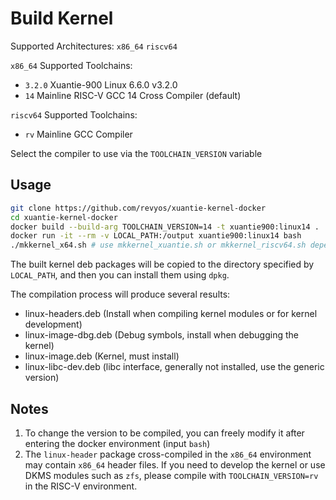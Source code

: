 # Build Kernel

Supported Architectures: `x86_64` `riscv64`

`x86_64` Supported Toolchains:
* `3.2.0` Xuantie-900 Linux 6.6.0 v3.2.0
* `14` Mainline RISC-V GCC 14 Cross Compiler (default)

`riscv64` Supported Toolchains:
* `rv` Mainline GCC Compiler

Select the compiler to use via the `TOOLCHAIN_VERSION` variable

## Usage

```bash
git clone https://github.com/revyos/xuantie-kernel-docker
cd xuantie-kernel-docker
docker build --build-arg TOOLCHAIN_VERSION=14 -t xuantie900:linux14 .
docker run -it --rm -v LOCAL_PATH:/output xuantie900:linux14 bash
./mkkernel_x64.sh # use mkkernel_xuantie.sh or mkkernel_riscv64.sh depend on your TOOLCHAIN_VERSION
```

The built kernel deb packages will be copied to the directory specified by `LOCAL_PATH`, and then you can install them using `dpkg`.

The compilation process will produce several results:
* linux-headers.deb (Install when compiling kernel modules or for kernel development)
* linux-image-dbg.deb (Debug symbols, install when debugging the kernel)
* linux-image.deb (Kernel, must install)
* linux-libc-dev.deb (libc interface, generally not installed, use the generic version)

## Notes

1. To change the version to be compiled, you can freely modify it after entering the docker environment (input `bash`)
2. The `linux-header` package cross-compiled in the `x86_64` environment may contain `x86_64` header files. If you need to develop the kernel or use DKMS modules such as `zfs`, please compile with `TOOLCHAIN_VERSION=rv` in the RISC-V environment.
